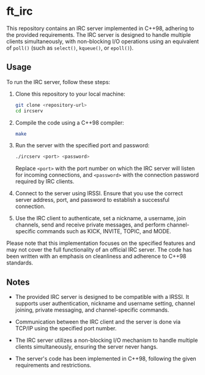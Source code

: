 # ft_irc

This repository contains an IRC server implemented in C++98, adhering to the provided requirements. The IRC server is designed to handle multiple clients simultaneously, with non-blocking I/O operations using an equivalent of `poll()` (such as `select()`, `kqueue()`, or `epoll()`).

## Usage

To run the IRC server, follow these steps:

1. Clone this repository to your local machine:

   ```bash
   git clone <repository-url>
   cd ircserv
   ```

2. Compile the code using a C++98 compiler:

   ```bash
   make
   ```

3. Run the server with the specified port and password:

   ```bash
   ./ircserv <port> <password>
   ```

   Replace `<port>` with the port number on which the IRC server will listen for incoming connections, and `<password>` with the connection password required by IRC clients.

4. Connect to the server using IRSSI. Ensure that you use the correct server address, port, and password to establish a successful connection.

5. Use the IRC client to authenticate, set a nickname, a username, join channels, send and receive private messages, and perform channel-specific commands such as KICK, INVITE, TOPIC, and MODE.

Please note that this implementation focuses on the specified features and may not cover the full functionality of an official IRC server. The code has been written with an emphasis on cleanliness and adherence to C++98 standards.

## Notes

- The provided IRC server is designed to be compatible with a IRSSI. It supports user authentication, nickname and username setting, channel joining, private messaging, and channel-specific commands.

- Communication between the IRC client and the server is done via TCP/IP using the specified port number.

- The IRC server utilizes a non-blocking I/O mechanism to handle multiple clients simultaneously, ensuring the server never hangs.

- The server's code has been implemented in C++98, following the given requirements and restrictions.
